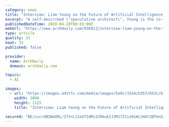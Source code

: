 ```yaml
---
category: news
title: "Interview: Liam Young on the Future of Artificial Intelligence in Architecture"
excerpt: "A self-described \"speculative architect\", Young is the co-founder of thinktank Tomorrow's Thoughts Today, using vivid imagery and films to spark conversations about the future of the built environment, and the relationships between humans and machines, bits and atoms, artificial and natural. He also co-runs the Unknown Fields Division ..."
publishedDateTime: 2020-04-20T08:03:00Z
webUrl: "https://www.archdaily.com/936912/interview-liam-young-on-the-future-of-artificial-intelligence-in-architecture"
type: article
quality: 33
heat: 33
published: false

provider:
  name: ArchDaily
  domain: archdaily.com

topics:
  - AI

images:
  - url: "https://images.adsttc.com/media/images/5e9c/33e4/b357/653c/b100/0186/large_jpg/body_detection_02.jpg?1587295185"
    width: 2000
    height: 1125
    title: "Interview: Liam Young on the Future of Artificial Intelligence in Architecture"

secured: "BE/cucrdB2WwORL/IfV+L11eU72dMz3JRkukIJ3M172tie9iWcJmOt2DFbnSJkg/FVGUxKLITRqu+Mn43WeaHsT5XqkNiV19908cl53HU/OlQb2X1819WlIlkvGxXHb17lCNYuIYvzg6+BSKEHyTohEhikaCASF8NxqaOg/94IPkCdTHARxWZMQ0GaxUGBXrKJFVdoJiW0IPsZvr+BSNIWvyr7sJolw+vdvGGwPDrc9XW2Gu7dkAZpluOGZWB3UjfpHk6xtEXdgYIPmbLpJTmx7Uq4dOrWO9mVB58q90mzZjbfynWczdbOXcpq109vYMtNfFDruyqmrbSDJbWsc8dFEXfZV9vYLNs2AYbMyZ0/31hFKxwKp/5WsqFlFPoim3c4VkqzfRIX/JaEnhLtLIvrNgKf9DfZqYYRAsFqkMDpLnjn/LP1dP7L+X1rgZqEHJ1hhfAdSAMareAYwFTDCjMtpFgbyXW5h/BfGMXO0c81I=;VFOfQFrkyrXatDd/zpKlTQ=="
---
```


